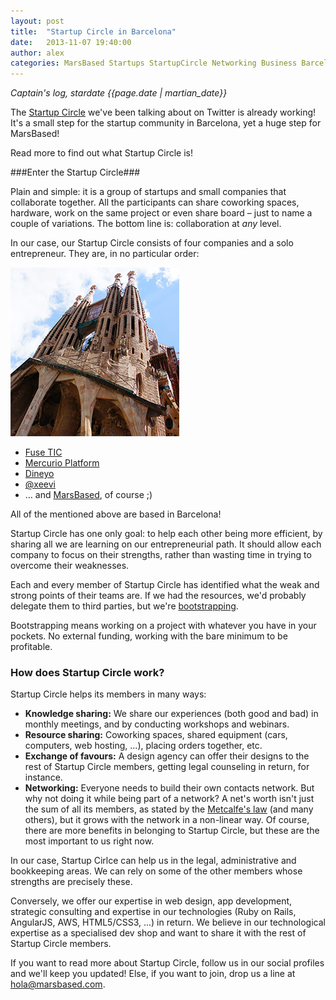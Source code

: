 ```yaml
---
layout: post
title:  "Startup Circle in Barcelona"
date:   2013-11-07 19:40:00
author: alex
categories: MarsBased Startups StartupCircle Networking Business Barcelona
---
```


*Captain's log, stardate {{page.date | martian_date}}*

The <a href="https://twitter.com/search?q=%23startupcircle&src=typd" title="Startup Circle on Twitter" target="_blank">Startup Circle</a> we've been talking about on Twitter is already working! It's a small step for the startup community in Barcelona, yet a huge step for MarsBased!

Read more to find out what Startup Circle is!

<!--more-->

###Enter the Startup Circle###

Plain and simple: it is a group of startups and small companies that collaborate together. All the participants can share coworking spaces, hardware, work on the same project or even share board – just to name a couple of variations. The bottom line is: collaboration at *any* level.

In our case, our Startup Circle consists of four companies and a solo entrepreneur. They are, in no particular order:

<img src="/images/blog/post4.png" alt="The Sagrada Família, in Barcelona, home of our Startup Circle" title="The Sagrada Família, in Barcelona, home of Startup Circle" class="img-circle img-right img-responsive" />

* <a href="http://www.fusetic.com/" title="Fuse TIC's Website" target="_blank">Fuse TIC</a>
* <a href="http://mercurio-platform.com/" title="Mercurio Platform's Website" target="_blank">Mercurio Platform</a>
* <a href="http://www.dineyo.com/" title="Dineyo's Website" target="_blank">Dineyo</a>
* <a href="http://twitter.com/xeeevi" title="Xeeevi's Twitter Profile" target="_blank">@xeevi</a>
* … and <a href="http://www.twitter.com/MarsBased" title="MarsBased Twitter Profile" target="_blank">MarsBased</a>, of course ;)

All of the mentioned above are based in Barcelona!

Startup Circle has one only goal: to help each other being more efficient, by sharing all we are learning on our entrepreneurial path. It should allow each company to focus on their strengths, rather than wasting time in trying to overcome their weaknesses.

Each and every member of Startup Circle has identified what the weak and strong points of their teams are. If we had the resources, we'd probably delegate them to third parties, but we're <a href="http://en.wikipedia.org/wiki/Bootstrapping" title="Bootstrapping definition from Wikipedia" target="_blank">bootstrapping</a>.

Bootstrapping means working on a project with whatever you have in your pockets. No external funding, working with the bare minimum to be profitable.

### How does Startup Circle work? ###

Startup Circle helps its members in many ways:

* **Knowledge sharing:** We share our experiences (both good and bad) in monthly meetings, and by conducting workshops and webinars.
* **Resource sharing:** Coworking spaces, shared equipment (cars, computers, web hosting, ...), placing orders together, etc.
* **Exchange of favours:** A design agency can offer their designs to the rest of Startup Circle members, getting legal counseling in return, for instance.
* **Networking:** Everyone needs to build their own contacts network. But why not doing it while being part of a network? A net's worth isn't just the sum of all its members, as stated by the <a href="http://en.wikipedia.org/wiki/Metcalfe%27s_law" title="Metcalfe's law" target="_blank">Metcalfe's law</a> (and many others), but it grows with the network in a non-linear way.
Of course, there are more benefits in belonging to Startup Circle, but these are the most important to us right now.

In our case, Startup Cirlce can help us in the legal, administrative and bookkeeping areas. We can rely on some of the other members whose strengths are precisely these.

Conversely, we offer our expertise in web design, app development, strategic consulting and expertise in our technologies (Ruby on Rails, AngularJS, AWS, HTML5/CSS3, ...) in return. We believe in our technological expertise as a specialised dev shop and want to share it with the rest of Startup Circle members.

If you want to read more about Startup Circle, follow us in our social profiles and we'll keep you updated! Else, if you want to join, drop us a line at <a href="mailto:hola@marsbased.com">hola@marsbased.com</a>.

